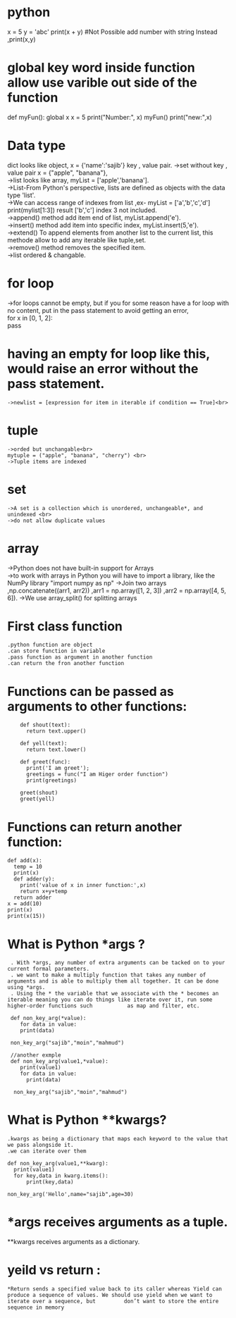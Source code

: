# python
x = 5
y = 'abc'
print(x + y)
#Not Possible add number with string Instead ,print(x,y)

# global key word inside function allow use varible out side of the function
  def myFun():
    global x
    x = 5
    print("Number:", x)
myFun()
print("new:",x) 
# Data type
  dict looks like object, x = {'name':'sajib'} key , value pair.
   ->set without key , value pair x = {"apple", "banana"},<br>
   ->list looks like array, myList = ['apple','banana'].<br>
   ->List-From Python's perspective, lists are defined as objects with the data type 'list'.<br>
   ->We can access range of indexes from list ,ex- myList = ['a','b','c','d'] print(mylist[1:3]) result ['b','c'] index 3 not included.<br>
   ->append() method add item end of list, myList.append('e').<br>
   ->insert() method add item into specific index, myList.insert(5,'e').<br>
   ->extend() To append elements from another list to the current list, this methode allow to add any iterable like tuple,set.<br>
   ->remove() method removes the specified item.<br>
   ->list ordered & changable.
   
# for loop
  ->for loops cannot be empty, but if you for some reason have a for loop with no content, put in the pass statement to avoid getting an error,<br>
  for x in [0, 1, 2]: <br>
    pass <br>
  # having an empty for loop like this, would raise an error without the pass statement.
    ->newlist = [expression for item in iterable if condition == True]<br>
  # tuple
    ->orded but unchangable<br>
    mytuple = ("apple", "banana", "cherry") <br>
    ->Tuple items are indexed
    
  # set 
    ->A set is a collection which is unordered, unchangeable*, and unindexed <br>
    ->do not allow duplicate values
    
    
# array
  ->Python does not have built-in support for Arrays <br>
   ->to work with arrays in Python you will have to import a library, like the NumPy library "import numpy as np"
   ->Join two arrays ,np.concatenate((arr1, arr2)) ,arr1 = np.array([1, 2, 3]) ,arr2 = np.array([4, 5, 6]).
   ->We use array_split() for splitting arrays
   
 # First class function
    .python function are object
    .can store function in variable
    .pass function as argument in another function
    .can return the fron another function
   
  # Functions can be passed as arguments to other functions:
        def shout(text):
          return text.upper()

        def yell(text):
          return text.lower()

        def greet(func):
          print('I am greet');
          greetings = func("I am Higer order function")
          print(greetings)

        greet(shout)
        greet(yell)
     
  # Functions can return another function:
    def add(x):
      temp = 10
      print(x)
      def adder(y):
        print('value of x in inner function:',x)
        return x+y+temp
      return adder
    x = add(10)
    print(x)
    print(x(15))
  # What is Python *args ?
     . With *args, any number of extra arguments can be tacked on to your current formal parameters.
     . we want to make a multiply function that takes any number of arguments and is able to multiply them all together. It can be done using *args.
     . Using the * the variable that we associate with the * becomes an iterable meaning you can do things like iterate over it, run some higher-order functions such           as map and filter, etc.
     
     def non_key_arg(*value):
        for data in value:
        print(data)

     non_key_arg("sajib","moin","mahmud")
     
     //another exmple
     def non_key_arg(value1,*value):
        print(value1)
        for data in value:
          print(data)

      non_key_arg("sajib","moin","mahmud")
   
  # What is Python **kwargs?
    .kwargs as being a dictionary that maps each keyword to the value that we pass alongside it.
    .we can iterate over them
    
    def non_key_arg(value1,**kwarg):
      print(value1)
      for key,data in kwarg.items():
          print(key,data)

    non_key_arg('Hello',name="sajib",age=30)
  # *args receives arguments as a tuple.
  **kwargs receives arguments as a dictionary.
  
  # yeild vs return :
    *Return sends a specified value back to its caller whereas Yield can produce a sequence of values. We should use yield when we want to iterate over a sequence, but         don’t want to store the entire sequence in memory
